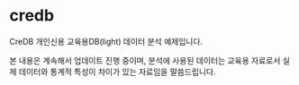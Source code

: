 # credb
CreDB 개인신용 교육용DB(light) 데이터 분석 예제입니다.

본 내용은 계속해서 업데이트 진행 중이며, 분석에 사용된 데이터는 교육용 자료로서 실제 데이터와 통계적 특성이 차이가 있는 자료임을 말씀드립니다.

